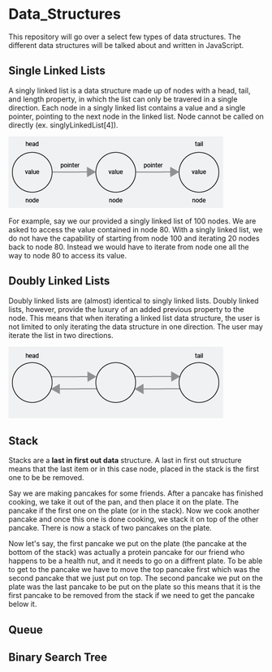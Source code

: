 # Data_Structures

This repository will go over a select few types of data structures. The different data structures will be talked about and written in JavaScript.

## Single Linked Lists

A singly linked list is a data structure made up of nodes with a head, tail, and length property, in which the list can only be travered in a single direction. Each node in a singly linked list contains a value and a single pointer, pointing to the next node in the linked list. Node cannot be called on directly (ex. singlyLinkedList[4]).

![](images/singly_linked_list.png)

For example, say we our provided a singly linked list of 100 nodes. We are asked to access the value contained in node 80. With a singly linked list, we do not have the capability of starting from node 100 and iterating 20 nodes back to node 80. Instead we would have to iterate from node one all the way to node 80 to access its value.

## Doubly Linked Lists

Doubly linked lists are (almost) identical to singly linked lists. Doubly linked lists, however, provide the luxury of an added previous property to the node. This means that when iterating a linked list data structure, the user is not limited to only iterating the data structure in one direction. The user may iterate the list in two directions.

![](images/doubly_linked_List.png)

## Stack

Stacks are a **last in first out data** structure. A last in first out structure means that the last item or in this case node, placed in the stack is the first one to be be removed.

Say we are making pancakes for some friends. After a pancake has finished cooking, we take it out of the pan, and then place it on the plate. The pancake if the first one on the plate (or in the stack). Now we cook another pancake and once this one is done cooking, we stack it on top of the other pancake. There is now a stack of two pancakes on the plate.

Now let's say, the first pancake we put on the plate (the pancake at the bottom of the stack) was actually a protein pancake for our friend who happens to be a health nut, and it needs to go on a diffrent plate. To be able to get to the pancake we have to move the top pancake first which was the second pancake that we just put on top. The second pancake we put on the plate was the last pancake to be put on the plate so this means that it is the first pancake to be removed from the stack if we need to get the pancake below it.

## Queue

## Binary Search Tree
